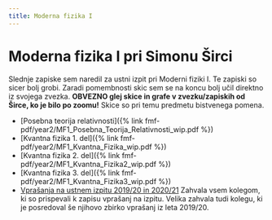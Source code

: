 ```yaml
---
title: Moderna fizika I
---
```

# Moderna fizika I pri Simonu Širci
Slednje zapiske sem naredil za ustni izpit pri Moderni fiziki I. Te zapiski so sicer bolj grobi. Zaradi pomembnosti skic sem se na koncu bolj učil direktno iz svojega zvezka.
**OBVEZNO glej skice in grafe v zvezku/zapiskih od Širce, ko je bilo po zoomu!** Skice so pri temu predmetu bistvenega pomena.

* [Posebna teorija relativnosti]({% link fmf-pdf/year2/MF1_Posebna_Teorija_Relativnosti_wip.pdf %})
* [Kvantna fizika 1. del]({% link fmf-pdf/year2/MF1_Kvantna_Fizika_wip.pdf %})
* [Kvantna fizika 2. del]({% link fmf-pdf/year2/MF1_Kvantna_Fizika2_wip.pdf %})
* [Kvantna fizika 3. del]({% link fmf-pdf/year2/MF1_Kvantna_Fizika3_wip.pdf %})
* [Vprašanja na ustnem izpitu 2019/20 in 2020/21](https://docs.google.com/document/d/10O2gS6wI-35Q9RcfUOVxWkGLLkhs1t_FrIQ8Fub-x5E/edit#heading=h.r6uuikvi811v)
Zahvala vsem kolegom, ki so prispevali k zapisu vprašanj na izpitu. Velika zahvala tudi kolegu, ki je posredoval še njihovo zbirko vprašanj iz leta 2019/20.
